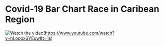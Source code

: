 # Covid-19 Bar Chart Race in Caribean Region
![Watch the video](https://github.com/supermonk00/Curfew-project/blob/master/Covid-19%20Bar%20chart%20race%20in%20Carib/screenshot.png)(https://www.youtube.com/watch?v=hLopox6YEuw&t=1s)
